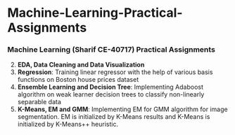 # Machine-Learning-Practical-Assignments  
###  Machine Learning (Sharif CE-40717) Practical Assignments  
2. **EDA, Data Cleaning and Data Visualization**  
3. **Regression**: Training linear regressor with the help of various basis functions on Boston house prices dataset  
4. **Ensemble Learning and Decision Tree**: Implementing Adaboost algorithm on weak learner decision trees to classify non-linearly separable data  
5. **K-Means, EM and GMM**: Implementing EM for GMM algorithm for image segmentation. EM is initialized by K-Means results and K-Means is initialized by K-Means++ heuristic.
